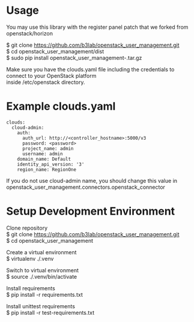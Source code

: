 Usage
=====

You may use this library with the register panel patch that we forked from openstack/horizon  
  
$ git clone https://github.com/b3lab/openstack_user_management.git  
$ cd openstack_user_management/dist  
$ sudo pip install openstack_user_management-<version>.tar.gz  
  
Make sure you have the clouds.yaml file including the credentials to connect to your OpenStack platform  
inside /etc/openstack directory.  
  
Example clouds.yaml
===================
```  
clouds:  
  cloud-admin:  
    auth:  
      auth_url: http://<controller_hostname>:5000/v3  
      password: <password>  
      project_name: admin  
      username: admin  
    domain_name: Default  
    identity_api_version: '3'  
    region_name: RegionOne  
```
If you do not use cloud-admin name, you should change this value in  
openstack_user_management.connectors.openstack_connector  
  
  
Setup Development Environment
=============================
  
Clone repository  
$ git clone https://github.com/b3lab/openstack_user_management.git  
$ cd openstack_user_management  
  
Create a virtual environment  
$ virtualenv ./.venv  
  
Switch to virtual environment  
$ source ./.venv/bin/activate  
  
Install requirements  
$ pip install -r requirements.txt  
  
Install unittest requirements  
$ pip install -r test-requirements.txt  
